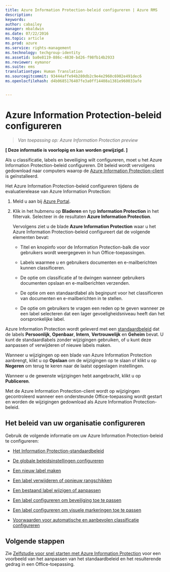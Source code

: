 ```yaml
---
title: Azure Information Protection-beleid configureren | Azure RMS
description: 
keywords: 
author: cabailey
manager: mbaldwin
ms.date: 07/22/2016
ms.topic: article
ms.prod: azure
ms.service: rights-management
ms.technology: techgroup-identity
ms.assetid: ba0e8119-886c-4830-bd26-f98fb14b2933
ms.reviewer: eymanor
ms.suite: ems
translationtype: Human Translation
ms.sourcegitcommit: 93444affe94b280db2c9e4e2960c6902e491dec6
ms.openlocfilehash: d4b0685176407fe3a0ff14408a1381e960033afe


---
```


# Azure Information Protection-beleid configureren

>*Van toepassing op: Azure Information Protection preview*

**[ Deze informatie is voorlopig en kan worden gewijzigd. ]**

Als u classificatie, labels en beveiliging wilt configureren, moet u het Azure Information Protection-beleid configureren. Dit beleid wordt vervolgens gedownload naar computers waarop de [Azure Information Protection-client](https://www.microsoft.com/en-us/download/details.aspx?id=53018) is geïnstalleerd.

Het Azure Information Protection-beleid configureren tijdens de evaluatierelease van Azure Information Protection:

1. Meld u aan bij [Azure Portal](https://portal.azure.com).

2. Klik in het hubmenu op **Bladeren** en typ **Information Protection** in het filtervak. Selecteer in de resultaten **Azure Information Protection**. 

    Vervolgens ziet u de blade **Azure Information Protection** waar u het Azure Information Protection-beleid configureert dat de volgende elementen bevat:

    - Titel en knopinfo voor de Information Protection-balk die voor gebruikers wordt weergegeven in hun Office-toepassingen.

    - Labels waarmee u en gebruikers documenten en e-mailberichten kunnen classificeren.

    - De optie om classificatie af te dwingen wanneer gebruikers documenten opslaan en e-mailberichten verzenden.

    - De optie om een standaardlabel als beginpunt voor het classificeren van documenten en e-mailberichten in te stellen.

    - De optie om gebruikers te vragen een reden op te geven wanneer ze een label selecteren dat een lager gevoeligheidsniveau heeft dan het oorspronkelijke label.


Azure Information Protection wordt geleverd met een [standaardbeleid](configure-policy-default.md) dat de labels **Persoonlijk**, **Openbaar**, **Intern**, **Vertrouwelijk** en **Geheim** bevat. U kunt de standaardlabels zonder wijzigingen gebruiken, of u kunt deze aanpassen of verwijderen of nieuwe labels maken.

Wanneer u wijzigingen op een blade van Azure Information Protection aanbrengt, klikt u op **Opslaan** om de wijzigingen op te slaan of klikt u op **Negeren** om terug te keren naar de laatst opgeslagen instellingen. 

Wanneer u de gewenste wijzigingen hebt aangebracht, klikt u op **Publiceren**. 

Met de Azure Information Protection-client wordt op wijzigingen gecontroleerd wanneer een ondersteunde Office-toepassing wordt gestart en worden de wijzigingen gedownload als Azure Information Protection-beleid.

## Het beleid van uw organisatie configureren

Gebruik de volgende informatie om uw Azure Information Protection-beleid te configureren:

- [Het Information Protection-standaardbeleid](configure-policy-default.md)

- [De globale beleidsinstellingen configureren](configure-policy-settings.md)

- [Een nieuw label maken](configure-policy-new-label.md)

- [Een label verwijderen of opnieuw rangschikken](configure-policy-delete-reorder.md)

- [Een bestaand label wijzigen of aanpassen](configure-policy-change-label.md)

- [Een label configureren om beveiliging toe te passen](configure-policy-protection.md)

- [Een label configureren om visuele markeringen toe te passen](configure-policy-markings.md)

- [Voorwaarden voor automatische en aanbevolen classificatie configureren](configure-policy-classification.md)

## Volgende stappen

Zie [Zelfstudie voor snel starten met Azure Information Protection](infoprotect-quick-start-tutorial.md) voor een voorbeeld van het aanpassen van het standaardbeleid en het resulterende gedrag in een Office-toepassing.




<!--HONumber=Jul16_HO5-->


